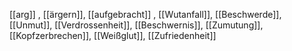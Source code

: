 [[arg]]
, [[ärgern]], [[aufgebracht]]
, [[Wutanfall]], [[Beschwerde]], [[Unmut]], [[Verdrossenheit]], [[Beschwernis]], [[Zumutung]], [[Kopfzerbrechen]], [[Weißglut]], [[Zufriedenheit]]